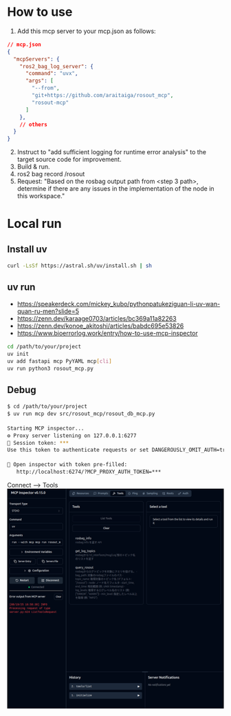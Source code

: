 # How to use

1. Add this mcp server to your mcp.json as follows:  

```json
// mcp.json
{
  "mcpServers": {
    "ros2_bag_log_server": {
      "command": "uvx",
      "args": [
        "--from",
        "git+https://github.com/araitaiga/rosout_mcp",
        "rosout-mcp"
      ]
    },
    // others
  }
}
```

2. Instruct to "add sufficient logging for runtime error analysis" to the target source code for improvement.
3. Build & run.
4. ros2 bag record /rosout
5. Request: "Based on the rosbag output path from <step 3 path>, determine if there are any issues in the implementation of the node in this workspace."

# Local run

## Install uv

```sh
curl -LsSf https://astral.sh/uv/install.sh | sh
```

## uv run

- <https://speakerdeck.com/mickey_kubo/pythonpatukeziguan-li-uv-wan-quan-ru-men?slide=5>
- <https://zenn.dev/karaage0703/articles/bc369a11a82263>
- <https://zenn.dev/konoe_akitoshi/articles/babdc695e53826>
- <https://www.bioerrorlog.work/entry/how-to-use-mcp-inspector>

```sh
cd /path/to/your/project
uv init
uv add fastapi mcp PyYAML mcp[cli]
uv run python3 rosout_mcp.py
```

## Debug

```sh
$ cd /path/to/your/project
$ uv run mcp dev src/rosout_mcp/rosout_db_mcp.py

Starting MCP inspector...
⚙️ Proxy server listening on 127.0.0.1:6277
🔑 Session token: ***
Use this token to authenticate requests or set DANGEROUSLY_OMIT_AUTH=true to disable auth

🔗 Open inspector with token pre-filled:
   http://localhost:6274/?MCP_PROXY_AUTH_TOKEN=***
```

Connect --> Tools  
![inspector](./images/inspector.png)
